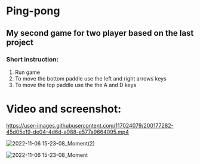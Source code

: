 # Ping-pong
## My second game for two player based on the last project 
### Short instruction:
1. Run game
2. To move the bottom paddle use the left and right arrows keys
3. To move the top paddle use the the A and D keys

# Video and screenshot:
https://user-images.githubusercontent.com/117024079/200177282-45d05e19-de04-4d6d-a988-e577a9664095.mp4

![2022-11-06 15-23-08_Moment(2)](https://user-images.githubusercontent.com/117024079/200177294-b1fd65bf-615e-4aea-bd29-4e80c06d819d.jpg)

![2022-11-06 15-23-08_Moment](https://user-images.githubusercontent.com/117024079/200177297-f1e9d910-e031-4440-8920-5e42635f3f68.jpg)



